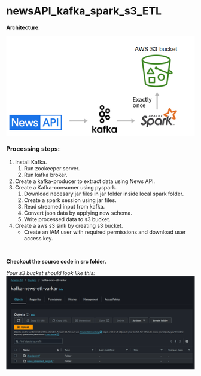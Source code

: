 # newsAPI_kafka_spark_s3_ETL

**Architecture**:

![architecture](assets/images/architecture.png)

### Processing steps:

1. Install Kafka.
    1. Run zookeeper server.
    2. Run kafka broker.
2. Create a kafka-producer to extract data using News API.
3. Create a Kafka-consumer using pyspark.
    1. Download necesary jar files in jar folder inside local spark folder. 
    2. Create a spark session using jar files.
    3. Read streamed input from kafka.
    4. Convert json data by applying new schema.
    5. Write processed data to s3 bucket.
4. Create a aws s3 sink by creating s3 bucket.
    * Create an IAM user with required permissions and download user access key.
<br>

**Checkout the source code in src folder.**

_Your s3 bucket should look like this:_
![s3_image](assets/images/s3_screenshot.png)
